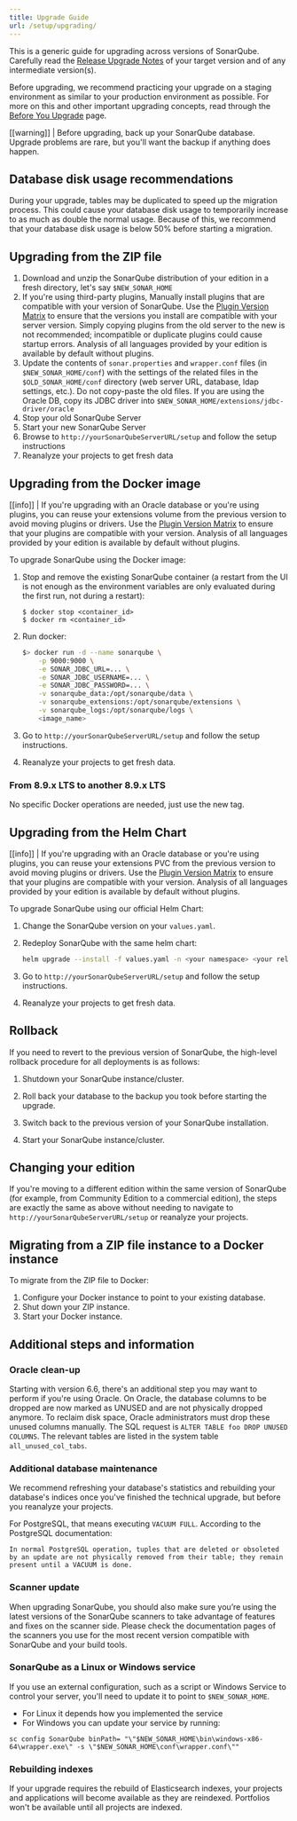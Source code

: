 ```yaml
---
title: Upgrade Guide
url: /setup/upgrading/
---
```

This is a generic guide for upgrading across versions of SonarQube. Carefully read the [Release Upgrade Notes](/setup/upgrade-notes/) of your target version and of any intermediate version(s).

Before upgrading, we recommend practicing your upgrade on a staging environment as similar to your production environment as possible. For more on this and other important upgrading concepts, read through the [Before You Upgrade](/setup/before-you-upgrade/) page. 

[[warning]]
| Before upgrading, back up your SonarQube database. Upgrade problems are rare, but you'll want the backup if anything does happen.

## Database disk usage recommendations
During your upgrade, tables may be duplicated to speed up the migration process. This could cause your database disk usage to temporarily increase to as much as double the normal usage. Because of this, we recommend that your database disk usage is below 50% before starting a migration.

## Upgrading from the ZIP file

1. Download and unzip the SonarQube distribution of your edition in a fresh directory, let's say `$NEW_SONAR_HOME`
2. If you're using third-party plugins, Manually install plugins that are compatible with your version of SonarQube. Use the [Plugin Version Matrix](/instance-administration/plugin-version-matrix/) to ensure that the versions you install are compatible with your server version. Simply copying plugins from the old server to the new is not recommended; incompatible or duplicate plugins could cause startup errors. Analysis of all languages provided by your edition is available by default without plugins.
3. Update the contents of `sonar.properties` and `wrapper.conf` files (in `$NEW_SONAR_HOME/conf`) with the settings of the related files in the `$OLD_SONAR_HOME/conf` directory (web server URL, database, ldap settings, etc.). Do not copy-paste the old files.
If you are using the Oracle DB, copy its JDBC driver into `$NEW_SONAR_HOME/extensions/jdbc-driver/oracle`
4. Stop your old SonarQube Server
5. Start your new SonarQube Server
6. Browse to `http://yourSonarQubeServerURL/setup` and follow the setup instructions
7. Reanalyze your projects to get fresh data

## Upgrading from the Docker image

[[info]]
| If you're upgrading with an Oracle database or you're using plugins, you can reuse your extensions volume from the previous version to avoid moving plugins or drivers. Use the [Plugin Version Matrix](/instance-administration/plugin-version-matrix/) to ensure that your plugins are compatible with your version. Analysis of all languages provided by your edition is available by default without plugins.

To upgrade SonarQube using the Docker image:

1. Stop and remove the existing SonarQube container (a restart from the UI is not enough as the environment variables are only evaluated during the first run, not during a restart):
    
	```console
	$ docker stop <container_id>
    $ docker rm <container_id>
	```

2. Run docker:

	```bash
	$> docker run -d --name sonarqube \
		-p 9000:9000 \
		-e SONAR_JDBC_URL=... \
		-e SONAR_JDBC_USERNAME=... \
		-e SONAR_JDBC_PASSWORD=... \
		-v sonarqube_data:/opt/sonarqube/data \
		-v sonarqube_extensions:/opt/sonarqube/extensions \
		-v sonarqube_logs:/opt/sonarqube/logs \
		<image_name>
	```

3. Go to `http://yourSonarQubeServerURL/setup` and follow the setup instructions.

4. Reanalyze your projects to get fresh data.

### **From 8.9.x LTS to another 8.9.x LTS**

No specific Docker operations are needed, just use the new tag.

## Upgrading from the Helm Chart 

[[info]]
| If you're upgrading with an Oracle database or you're using plugins, you can reuse your extensions PVC from the previous version to avoid moving plugins or drivers. Use the [Plugin Version Matrix](/instance-administration/plugin-version-matrix/) to ensure that your plugins are compatible with your version. Analysis of all languages provided by your edition is available by default without plugins.

To upgrade SonarQube using our official Helm Chart:

1. Change the SonarQube version on your `values.yaml`.

2. Redeploy SonarQube with the same helm chart:

	```bash
	helm upgrade --install -f values.yaml -n <your namespace> <your release name> <path to sonarqube helm chart>
	```

3. Go to `http://yourSonarQubeServerURL/setup` and follow the setup instructions.

4. Reanalyze your projects to get fresh data.

## Rollback

If you need to revert to the previous version of SonarQube, the high-level rollback procedure for all deployments is as follows: 

1. Shutdown your SonarQube instance/cluster.

2. Roll back your database to the backup you took before starting the upgrade.

3. Switch back to the previous version of your SonarQube installation.

4. Start your SonarQube instance/cluster.

## Changing your edition

If you're moving to a different edition within the same version of SonarQube (for example, from Community Edition to a commercial edition), the steps are exactly the same as above without needing to navigate to `http://yourSonarQubeServerURL/setup` or reanalyze your projects.

## Migrating from a ZIP file instance to a Docker instance
To migrate from the ZIP file to Docker:
1. Configure your Docker instance to point to your existing database.
2. Shut down your ZIP instance.
3. Start your Docker instance.

## Additional steps and information

### Oracle clean-up

Starting with version 6.6, there's an additional step you may want to perform if you're using Oracle. On Oracle, the database columns to be dropped are now marked as UNUSED and are not physically dropped anymore. To reclaim disk space, Oracle administrators must drop these unused columns manually. The SQL request is `ALTER TABLE foo DROP UNUSED COLUMNS`. The relevant tables are listed in the system table `all_unused_col_tabs`.

### Additional database maintenance

We recommend refreshing your database's statistics and rebuilding your database's indices once you've finished the technical upgrade, but before you reanalyze your projects.

For PostgreSQL, that means executing `VACUUM FULL`. According to the PostgreSQL documentation:

```
In normal PostgreSQL operation, tuples that are deleted or obsoleted by an update are not physically removed from their table; they remain present until a VACUUM is done.
```

### Scanner update

When upgrading SonarQube, you should also make sure you’re using the latest versions of the SonarQube scanners to take advantage of features and fixes on the scanner side. Please check the documentation pages of the scanners you use for the most recent version compatible with SonarQube and your build tools.

### SonarQube as a Linux or Windows service

If you use an external configuration, such as a script or Windows Service to control your server, you'll need to update it to point to `$NEW_SONAR_HOME`.
- For Linux it depends how you implemented the service
- For Windows you can update your service by running:
```
sc config SonarQube binPath= "\"$NEW_SONAR_HOME\bin\windows-x86-64\wrapper.exe\" -s \"$NEW_SONAR_HOME\conf\wrapper.conf\""
```

### Rebuilding indexes
If your upgrade requires the rebuild of Elasticsearch indexes, your projects and applications will become available as they are reindexed. Portfolios won't be available until all projects are indexed.
